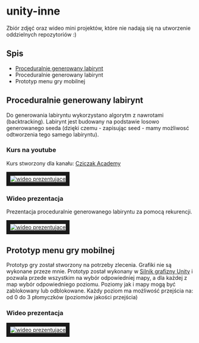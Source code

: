 # unity-inne
Zbiór zdjęć oraz wideo mini projektów, które nie nadają się na utworzenie oddzielnych repozytoriów :)

## Spis
- <a href='#Proceduralnie generowany labirynt'>Proceduralnie generowany labirynt</a>
- Proceduralnie generowany labirynt
- Prototyp menu gry mobilnej

## Proceduralnie generowany labirynt
Do generowania labiryntu wykorzystano algorytm z nawrotami (backtracking). Labirynt jest budowany na podstawie losowo generowanego seeda (dzięki czemu - zapisując seed - mamy możliwosć odtworzenia tego samego labiryntu).

### Kurs na youtube

Kurs stworzony dla kanału: [Cziczak Academy](https://www.youtube.com/channel/UClDKjGJE41b32RJKieos_IA)

<a align='center' href="http://www.youtube.com/watch?feature=player_embedded&v=3264A7bUkDs
" target="_blank"><img src="http://img.youtube.com/vi/3264A7bUkDs/0.jpg" 
alt="wideo prezentujace" border="10" /></a>

### Wideo prezentacja

Prezentacja proceduralnie generowanego labiryntu za pomocą rekurencji.

<a align='center' href="http://www.youtube.com/watch?feature=player_embedded&v=GwcVJSs-zGQ
" target="_blank"><img src="http://img.youtube.com/vi/GwcVJSs-zGQ/0.jpg" 
alt="wideo prezentujace" border="10" /></a>

## Prototyp menu gry mobilnej
Prototyp gry został stworzony na potrzeby zlecenia. Grafiki nie są wykonane przeze mnie. Prototyp został wykonany w [Silnik grafizny Unity](https://unity3d.com/) i pozwala przede wszystkim na wybór odpowiedniej mapy, a dla każdej z map wybór odpowiedniego poziomu. Poziomy jak i mapy mogą być zablokowany lub odblokowane. Każdy poziom ma możliwość przejścia na: od 0 do 3 płomyczków (poziomów jakości przejścia)

### Wideo prezentacja

<a align='center' href="http://www.youtube.com/watch?feature=player_embedded&v=eQEpCDOQBoc
" target="_blank"><img src="http://img.youtube.com/vi/eQEpCDOQBoc/0.jpg" 
alt="wideo prezentujace" border="10" /></a>


